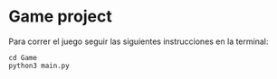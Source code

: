 # Game project
Para correr el juego seguir las siguientes instrucciones en la terminal:

```
cd Game
python3 main.py
```



